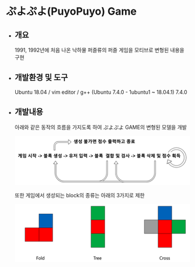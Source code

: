 # ぷよぷよ(PuyoPuyo) Game
- ## 개요
  1991, 1992년에 처음 나온 낙하물 퍼즐류의 퍼즐 게임을 모티브로 변형된 내용을 구현
- ## 개발환경 및 도구
  Ubuntu 18.04 / vim editor / g++ (Ubuntu 7.4.0 - 1ubuntu1 ~ 18.04.1) 7.4.0
- ## 개발내용
  아래와 같은 동작의 흐름을 가지도록 하여 ぷよぷよ GAME의 변형된 모델을 개발
  
  ![program_flow](./image/program_flow.png)
  
  또한 게임에서 생성되는 block의 종류는 아래의 3가지로 제한
  
  ![using_block](./image/using_block.png)
